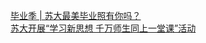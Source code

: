   
[毕业季 | 苏大最美毕业照有你吗？](http://www.dianyue.me/archives/475/okjvcrrr0uuz69d1/)  
[苏大开展“学习新思想 千万师生同上一堂课”活动](http://www.dianyue.me/archives/670/hyad22onp2n56b08/)